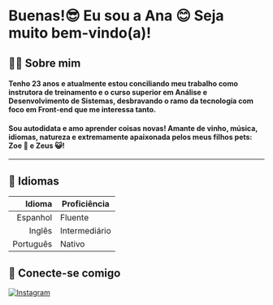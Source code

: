 # Buenas!😎 Eu sou a Ana 😊 Seja muito bem-vindo(a)!

## 👧🏽 Sobre mim

#### Tenho 23 anos e atualmente estou conciliando meu trabalho como instrutora de treinamento e o curso superior em Análise e Desenvolvimento de Sistemas, desbravando o ramo da tecnología com foco em Front-end que me interessa tanto.

#### Sou autodidata e amo aprender coisas novas! Amante de vinho, música, idiomas, natureza e extremamente apaixonada pelos meus filhos pets: Zoe 🐶 e Zeus 😺!
----
## 💬 Idiomas
| Idioma | Proficiência|
|-----:|---------------|
|     Espanhol| Fluente     |
|     Inglês| Intermediário |
|     Português| Nativo      |

## 👥 Conecte-se comigo 
[![Instagram](https://img.shields.io/badge/Instagram-000?style=for-the-badge&logo=instagram)](https://www.instagram.com/dev.anas2/)



